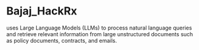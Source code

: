 # Bajaj_HackRx
uses Large Language Models (LLMs) to process natural language queries and retrieve relevant information from large unstructured documents such as policy documents, contracts, and emails.
